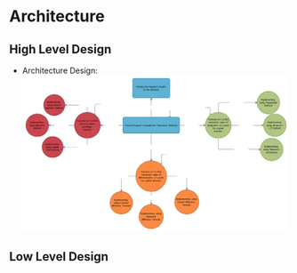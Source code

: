 # Architecture

## High Level Design
*   Architecture Design:
![Architecture](https://github.com/Gobikumaar-Sivagnanam/Miniproject_C/blob/main/2_Architecture/High%20Level%20Design.png) 

## Low Level Design